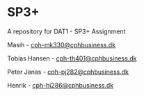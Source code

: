 # SP3+
A repository for DAT1 - SP3+ Assignment 

Masih - cph-mk330@cphbusiness.dk

Tobias Hansen - cph-th401@cphbusiness.dk

Peter Janas - cph-pj282@cphbusiness.dk

Henrik - cph-hj286@cphbusiness.dk
